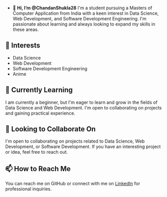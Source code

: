 - 👋 **Hi, I’m @ChandanShukla28**
I'm a student pursuing a Masters of Computer Application from India with a keen interest in Data Science, Web Development, and Software Development Engineering.
I'm passionate about learning and always looking to expand my skills in these areas.

## 👀 Interests

- Data Science
- Web Development
- Software Development Engineering
- Anime

## 🌱 Currently Learning

I am currently a beginner, but I'm eager to learn and grow in the fields of Data Science and Web Development. I'm open to collaborating on projects and gaining practical experience.

## 💞️ Looking to Collaborate On

I'm open to collaborating on projects related to Data Science, Web Development, or Software Development. If you have an interesting project or idea, feel free to reach out.

## 📫 How to Reach Me

You can reach me on GitHub or connect with me on [LinkedIn](https://www.linkedin.com/in/chandan-shukla-34b685223) for professional inquiries.

<!---
ChandanShukla28/ChandanShukla28 is a ✨ special ✨ repository because its `README.md` (this file) appears on your GitHub profile.
You can click the Preview link to take a look at your changes.
--->
